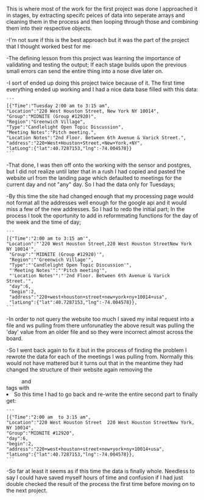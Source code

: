 This is where most of the work for the first project was done 
I approached it in stages, by extracting specifc peices of data into seperate arrays and cleaning them in the process 
and then looping through those and combining them into their respective objects.

-I'm not sure if this is the best approach but it was the part of the project that I thought worked best for me

-The defining lesson from this project was learning the importance of validating and testing the output;
If each stage builds upon the previous small errors can send the entire thing into a nose dive later on.

-I sort of ended up doing this project twice because of it.
The first time everything ended up working and I had a nice data base filled with this data:

	```
	[{"Time":"Tuesday 2:00 am to 3:15 am",
	"Location":"220 West Houston Street, New York NY 10014",
	"Group":"MIDNITE (Group #12920)",
	"Region":"Greenwich Village",
	"Type":"Candlelight Open Topic Discussion",
	"Meeting Notes":"Pitch meeting.",
	"Location Notes":"2nd Floor. Between 6th Avenue & Varick Street.",
	"address":"220+West+Houston+Street,+New+York,+NY",
	"latLong":{"lat":40.7287153,"lng":-74.004578}}
	```
	
-That done, I was then off onto the working with the sensor and postgres, but I did not realize until later that in a rush I had copied and pasted the website url from the landing page which defaulted to meetings for the current day and not "any" day. So I had the data only for Tuesdays;

-By this time the site had changed enough that my processing page would not format all the addresses well enough for the google api and it would miss a few of the new addresses. So I had to redo the initial part; In the process I took the oportunity to add in reformmating functions for the day of the week and the time of day;

	```
	[{"Time":"2:00 am to 3:15 am'",
	"Location":"'220 West Houston Street,220 West Houston StreetNew York NY 10014'",
	 "Group":"'MIDNITE (Group #12920)'",
	 "Region":"'Greenwich Village'",
	 "Type":"'Candlelight Open Topic Discussion'",
	 "'Meeting Notes'":"'Pitch meeting'",
	 "'Location Notes'":"'2nd Floor. Between 6th Avenue & Varick Street.'",
	 "day":6,
	 "begin":2,
	 "address":"220+west+houston+street+new+york+ny+10014+usa",
	 "latLong":{"lat":40.7287153,"lng":-74.004578}},
	```

-In order to not query the website too much I saved my inital request into a file and ws pulling from there unforunatley the above result was pulling the 'day' value from an older file and so they were incorrect almost across the board.

-So I went back again to fix it but in the process of finding the problem I rewrote the data for each of the meetings I was pulling from. Normally this
would not have mattered but it turns out that in the meantime they had changed the structure of their website again removing the <dd> and <dt> tags with <li> 
So this time I had to go back and re-write the entire second part to finally get:

	```
	[{"Time":"2:00 am  to 3:15 am",
	"Location":"220 West Houston Street  220 West Houston StreetNew York, NY 10014",
	"Group":"MIDNITE #12920",
	"day":6,
	"begin":2,
	"address":"220+west+houston+street+new+york+ny+10014+usa",
	"latLong":{"lat":40.7287153,"lng":-74.004578}},
	```

-So far at least it seems as if this time the data is finally whole. Needless to say I could have saved myself hours of time and confusion if I had just double checked the result of the process the first time before moving on to the next project. 




